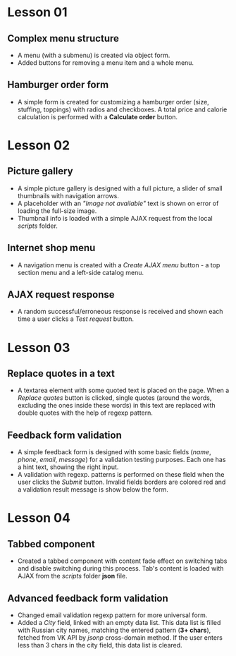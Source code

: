 # Lesson 01
## Complex menu structure
* A menu (with a submenu) is created via object form.
* Added buttons for removing a menu item and a whole menu.

## Hamburger order form
* A simple form is created for customizing a hamburger order (size, stuffing, toppings) with radios and checkboxes. A total price and calorie calculation is performed with a **Calculate order** button.

# Lesson 02
## Picture gallery
* A simple picture gallery is designed with a full picture, a slider of small thumbnails with navigation arrows.
* A placeholder with an *"Image not available"* text is shown on error of loading the full-size image.
* Thumbnail info is loaded with a simple AJAX request from the local *scripts* folder.

## Internet shop menu
* A navigation menu is created with a *Create AJAX menu* button - a top section menu and a left-side catalog menu.

## AJAX request response
* A random successful/erroneous response is received and shown each time a user clicks a *Test request* button.

# Lesson 03
## Replace quotes in a text
* A textarea element with some quoted text is placed on the page. When a *Replace quotes* button is clicked, single quotes (around the words, excluding the ones inside these words) in this text are replaced with double quotes with the help of regexp pattern.

## Feedback form validation
* A simple feedback form is designed with some basic fields (*name*, *phone*, *email*, *message*) for a validation testing purposes. Each one has a hint text, showing the right input.
* A validation with regexp. patterns is performed on these field when the user clicks the *Submit* button. Invalid fields borders are colored red and a validation result message is show below the form.

# Lesson 04
## Tabbed component
* Created a tabbed component with content fade effect on switching tabs and disable switching during this process. Tab's content is loaded with AJAX from the *scripts* folder **json** file.

## Advanced feedback form validation
* Changed email validation regexp pattern for more universal form.
* Added a *City* field, linked with an empty data list. This data list is filled with Russian city names, matching the entered pattern (**3+ chars**), fetched from VK API by *jsonp* cross-domain method. If the user enters less than 3 chars in the city field, this data list is cleared.
